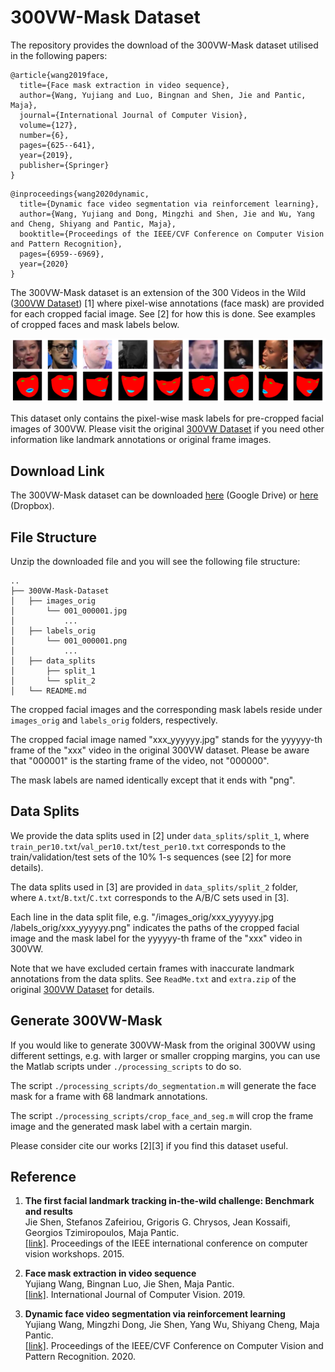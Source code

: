 # 300VW-Mask Dataset

The repository provides the download of the 300VW-Mask dataset utilised in the following papers:
```
@article{wang2019face,
  title={Face mask extraction in video sequence},
  author={Wang, Yujiang and Luo, Bingnan and Shen, Jie and Pantic, Maja},
  journal={International Journal of Computer Vision},
  volume={127},
  number={6},
  pages={625--641},
  year={2019},
  publisher={Springer}
}
```

```
@inproceedings{wang2020dynamic,
  title={Dynamic face video segmentation via reinforcement learning},
  author={Wang, Yujiang and Dong, Mingzhi and Shen, Jie and Wu, Yang and Cheng, Shiyang and Pantic, Maja},
  booktitle={Proceedings of the IEEE/CVF Conference on Computer Vision and Pattern Recognition},
  pages={6959--6969},
  year={2020}
}
```

The 300VW-Mask dataset is an extension of the 300 Videos in the Wild ([300VW Dataset](https://ibug.doc.ic.ac.uk/resources/300-VW/)) [1] where pixel-wise annotations (face mask) are provided for each cropped facial image. See [2] for how this is done. See examples of cropped faces and mask labels below.

![plot](./300VW-Mask_demo.png)

This dataset only contains the pixel-wise mask labels for pre-cropped facial images of 300VW. Please visit the original [300VW Dataset](https://ibug.doc.ic.ac.uk/resources/300-VW/) if you need other information like landmark annotations or original frame images.

## Download Link

The 300VW-Mask dataset can be downloaded [here](https://drive.google.com/file/d/1ZbCDFs-rYKRIOPpnLPV1eZ-CTwRTF4In/view?usp=sharing) (Google Drive)
or [here](https://www.dropbox.com/s/gvwjg6dnqh13npf/300VW-Mask-Dataset.zip?dl=0) (Dropbox).

## File Structure
Unzip the downloaded file and you will see the following file structure:
```
..
├── 300VW-Mask-Dataset
│   ├── images_orig
│       └── 001_000001.jpg
│           ...
│   ├── labels_orig
│       └── 001_000001.png
│           ...
│   ├── data_splits
│       ├── split_1
│       └── split_2
│   └── README.md
```

The cropped facial images and the corresponding mask labels reside under `images_orig` and `labels_orig` folders, respectively. 

The cropped facial image named "xxx_yyyyyy.jpg" stands for the yyyyyy-th frame of the "xxx" video in the original 300VW dataset. Please be aware that "000001" is the starting frame of the video, not "000000". 

The mask labels are named identically except that it ends with "png".

## Data Splits

We provide the data splits used in [2] under `data_splits/split_1`, where `train_per10.txt`/`val_per10.txt`/`test_per10.txt` corresponds to the train/validation/test sets of the 10% 1-s sequences (see [2] for more details). 

The data splits used in [3] are provided in `data_splits/split_2` folder, where `A.txt`/`B.txt`/`C.txt` corresponds to the A/B/C sets used in [3].

Each line in the data split file, e.g. "/images_orig/xxx_yyyyyy.jpg /labels_orig/xxx_yyyyyy.png" indicates the paths of the cropped facial image and the mask label for the yyyyyy-th frame of the "xxx" video in 300VW.

Note that we have excluded certain frames with inaccurate landmark annotations from the data splits. See `ReadMe.txt` and `extra.zip` of the original [300VW Dataset](https://ibug.doc.ic.ac.uk/resources/300-VW/) for details.

## Generate 300VW-Mask

If you would like to generate 300VW-Mask from the original 300VW using different settings, e.g. with larger or smaller cropping margins, you can use the Matlab scripts under `./processing_scripts` to do so.

The script `./processing_scripts/do_segmentation.m` will generate the face mask for a frame with 68 landmark annotations.

The script `./processing_scripts/crop_face_and_seg.m` will crop the frame image and the generated mask label with a certain margin.

Please consider cite our works [2][3] if you find this dataset useful.

## Reference

1.  **The first facial landmark tracking in-the-wild challenge: Benchmark and results**<br />
    Jie Shen, Stefanos Zafeiriou, Grigoris G. Chrysos, Jean Kossaifi, Georgios Tzimiropoulos, Maja Pantic. <br />
    [[link]](https://openaccess.thecvf.com/content_iccv_2015_workshops/w25/html/Shen_The_First_Facial_ICCV_2015_paper.html). 
    Proceedings of the IEEE international conference on computer vision workshops. 2015.
    
2. **Face mask extraction in video sequence**<br />
    Yujiang Wang, Bingnan Luo, Jie Shen, Maja Pantic. <br />
    [[link]](https://link.springer.com/article/10.1007/s11263-018-1130-2). 
    International Journal of Computer Vision. 2019.
    
3. **Dynamic face video segmentation via reinforcement learning**<br />
    Yujiang Wang, Mingzhi Dong, Jie Shen, Yang Wu, Shiyang Cheng, Maja Pantic. <br />
    [[link]](https://openaccess.thecvf.com/content_CVPR_2020/html/Wang_Dynamic_Face_Video_Segmentation_via_Reinforcement_Learning_CVPR_2020_paper.html). 
    Proceedings of the IEEE/CVF Conference on Computer Vision and Pattern Recognition. 2020.

